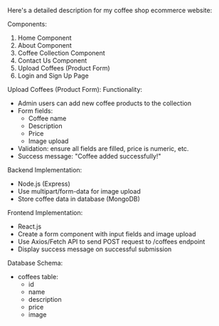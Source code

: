 Here's a detailed description for my coffee shop ecommerce website:

Components:

1. Home Component
2. About  Component
3. Coffee Collection Component
4. Contact Us Component
5. Upload Coffees (Product Form)
6. Login and Sign Up Page


Upload Coffees (Product Form):
Functionality:
- Admin users can add new coffee products to the collection
- Form fields:
    - Coffee name
    - Description
    - Price
    - Image upload
- Validation: ensure all fields are filled, price is numeric, etc.
- Success message: "Coffee added successfully!"

Backend Implementation:

- Node.js (Express) 
- Use multipart/form-data for image upload
- Store coffee data in database (MongoDB)

Frontend Implementation:

- React.js
- Create a form component with input fields and image upload
- Use Axios/Fetch API to send POST request to /coffees endpoint
- Display success message on successful submission

Database Schema:

- coffees table:
    - id 
    - name
    - description
    - price
    - image
